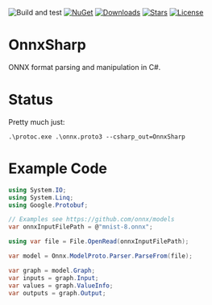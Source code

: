 ![Build and test](https://github.com/nietras/OnnxSharp/workflows/.NET/badge.svg)
[![NuGet](https://img.shields.io/nuget/v/OnnxSharp)](https://www.nuget.org/packages/OnnxSharp/)
[![Downloads](https://img.shields.io/nuget/dt/OnnxSharp)](https://www.nuget.org/packages/OnnxSharp/)
[![Stars](https://img.shields.io/github/stars/nietras/OnnxSharp)](https://github.com/nietras/OnnxSharp/stargazers)
[![License](https://img.shields.io/badge/license-MIT-blue.svg)](LICENSE.md)

# OnnxSharp
ONNX format parsing and manipulation in C#.

# Status
Pretty much just:
```
.\protoc.exe .\onnx.proto3 --csharp_out=OnnxSharp
```

# Example Code
```csharp
using System.IO;
using System.Linq;
using Google.Protobuf;

// Examples see https://github.com/onnx/models
var onnxInputFilePath = @"mnist-8.onnx";

using var file = File.OpenRead(onnxInputFilePath);

var model = Onnx.ModelProto.Parser.ParseFrom(file);

var graph = model.Graph;
var inputs = graph.Input;
var values = graph.ValueInfo;
var outputs = graph.Output;
```